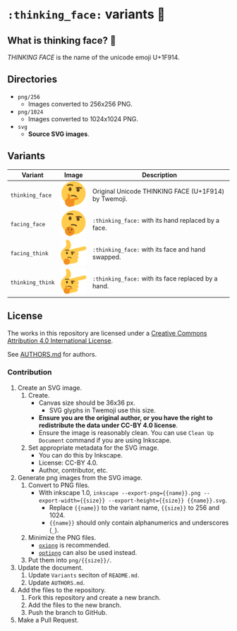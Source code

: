 # `:thinking_face:` variants 🤔

## What is thinking face? 🤔

_THINKING FACE_ is the name of the unicode emoji U+1F914.

## Directories

* `png/256`
    + Images converted to 256x256 PNG.
* `png/1024`
    + Images converted to 1024x1024 PNG.
* `svg`
    + **Source SVG images**.

## Variants

<!-- GitHub renders usual texts in README.md with 16px font. -->
| Variant | Image | Description |
|---------|-------|-------------|
| `thinking_face` | <img src="svg/thinking_face.svg" width="64"/> | Original Unicode THINKING FACE (U+1F914) by Twemoji. |
| `facing_face` | <img src="svg/facing_face.svg" width="64"/> | `:thinking_face:` with its hand replaced by a face. |
| `facing_think` | <img src="svg/facing_think.svg" width="64"/> | `:thinking_face:` with its face and hand swapped. |
| `thinking_think` | <img src="svg/thinking_think.svg" width="64"/> | `:thinking_face:` with its face replaced by a hand. |

## License

The works in this repository are licensed under a
[Creative Commons Attribution 4.0 International License](https://creativecommons.org/licenses/by/4.0/deed).

See [AUTHORS.md](AUTHORS.md) for authors.

### Contribution

1. Create an SVG image.
    1. Create.
        + Canvas size should be 36x36 px.
            - SVG glyphs in Twemoji use this size.
        + **Ensure you are the original author, or you have the right to
          redistribute the data under CC-BY 4.0 license**.
        + Ensure the image is reasonably clean.
          You can use `Clean Up Document` command if you are using Inkscape.
    2. Set appropriate metadata for the SVG image.
        + You can do this by Inkscape.
        + License: CC-BY 4.0.
        + Author, contributor, etc.
2. Generate png images from the SVG image.
    1. Convert to PNG files.
        + With inkscape 1.0, `inkscape --export-png={{name}}.png --export-width={{size}} --export-height={{size}} {{name}}.svg`.
            - Replace `{{name}}` to the variant name, `{{size}}` to 256 and 1024.
            - `{{name}}` should only contain alphanumerics and underscores (`_`).
    2. Minimize the PNG files.
        + [`oxipng`](https://github.com/shssoichiro/oxipng/) is recommended.
        + [`optipng`](http://optipng.sourceforge.net/) can also be used instead.
    3. Put them into `png/{{size}}/`.
3. Update the document.
    1. Update `Variants` seciton of `README.md`.
    2. Update `AUTHORS.md`.
4. Add the files to the repository.
    1. Fork this repository and create a new branch.
    2. Add the files to the new branch.
    3. Push the branch to GitHub.
5. Make a Pull Request.
